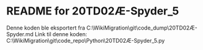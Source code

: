 # README for 20TD02Æ-Spyder_5
Denne koden ble eksportert fra C:\WikiMigration\git\code_dump\20TD02Æ-Spyder.md
Link til denne koden: C:\WikiMigration\git\code_repo\Python\20TD02Æ-Spyder_5.py
